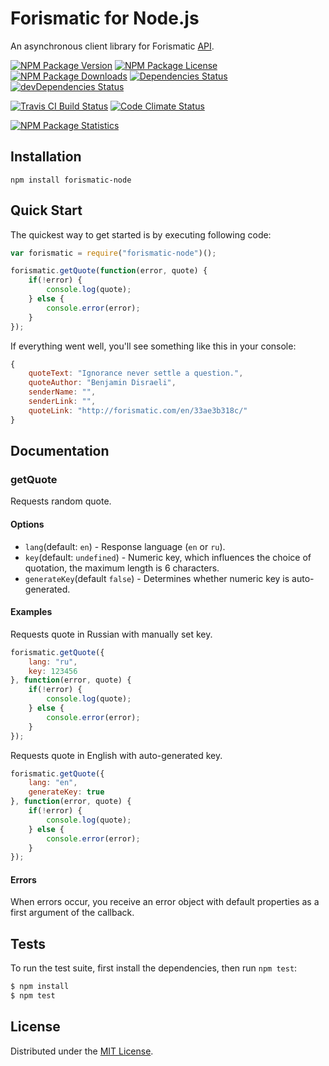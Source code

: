 # Forismatic for Node.js

An asynchronous client library for Forismatic [API](http://forismatic.com/en/api/).

[![NPM Package Version][npm-package-version-badge]][npm-package-url]
[![NPM Package License][npm-package-license-badge]][npm-package-license-url]
[![NPM Package Downloads][npm-package-downloads-badge]][npm-package-url]
[![Dependencies Status][dependencies-status-badge]][dependencies-status-page-url]
[![devDependencies Status][devDependencies-status-badge]][devDependencies-status-page-url]

[![Travis CI Build Status][travis-ci-build-status-badge]][travis-ci-build-status-page-url]
[![Code Climate Status][code-climate-status-badge]][code-climate-status-page-url]

[![NPM Package Statistics][npm-package-statistics-badge]][npm-package-url]

## Installation

`npm install forismatic-node`

## Quick Start

The quickest way to get started is by executing following code:

```javascript
var forismatic = require("forismatic-node")();

forismatic.getQuote(function(error, quote) {
    if(!error) {
        console.log(quote);
    } else {
        console.error(error);
    }
});
```

If everything went well, you'll see something like this in your console:

```javascript
{
    quoteText: "Ignorance never settle a question.",
    quoteAuthor: "Benjamin Disraeli",
    senderName: "",
    senderLink: "",
    quoteLink: "http://forismatic.com/en/33ae3b318c/"
}
```

## Documentation

### getQuote

Requests random quote.

#### Options

- `lang`(default: `en`) - Response language (`en` or `ru`).
- `key`(default: `undefined`) - Numeric key, which influences the choice of quotation, the maximum length is 6 characters.
- `generateKey`(default `false`) - Determines whether numeric key is auto-generated.

#### Examples

Requests quote in Russian with manually set key.

```javascript
forismatic.getQuote({
    lang: "ru",
    key: 123456
}, function(error, quote) {
    if(!error) {
        console.log(quote);
    } else {
        console.error(error);
    }
});
```

Requests quote in English with auto-generated key.

```javascript
forismatic.getQuote({
    lang: "en",
    generateKey: true
}, function(error, quote) {
    if(!error) {
        console.log(quote);
    } else {
        console.error(error);
    }
});
```

#### Errors

When errors occur, you receive an error object with default properties as a first argument of the callback.

## Tests

To run the test suite, first install the dependencies, then run `npm test`:

```bash
$ npm install
$ npm test
```

## License

Distributed under the [MIT License](LICENSE).

[npm-package-url]: https://npmjs.org/package/forismatic-node

[npm-package-version-badge]: https://img.shields.io/npm/v/forismatic-node.svg?style=flat-square

[npm-package-license-badge]: https://img.shields.io/npm/l/forismatic-node.svg?style=flat-square
[npm-package-license-url]: http://opensource.org/licenses/MIT

[npm-package-downloads-badge]: https://img.shields.io/npm/dm/forismatic-node.svg?style=flat-square

[dependencies-status-badge]: https://david-dm.org/AnatoliyGatt/forismatic-node.svg?style=flat-square
[dependencies-status-page-url]: https://david-dm.org/AnatoliyGatt/forismatic-node#info=dependencies

[devDependencies-status-badge]: https://david-dm.org/AnatoliyGatt/forismatic-node/dev-status.svg?style=flat-square
[devDependencies-status-page-url]: https://david-dm.org/AnatoliyGatt/forismatic-node#info=devDependencies

[travis-ci-build-status-badge]: https://img.shields.io/travis/AnatoliyGatt/forismatic-node.svg?style=flat-square
[travis-ci-build-status-page-url]: https://travis-ci.org/AnatoliyGatt/forismatic-node

[code-climate-status-badge]: https://img.shields.io/codeclimate/github/AnatoliyGatt/forismatic-node.svg?style=flat-square
[code-climate-status-page-url]: https://codeclimate.com/github/AnatoliyGatt/forismatic-node

[npm-package-statistics-badge]: https://nodei.co/npm/forismatic-node.png?downloads=true&downloadRank=true&stars=true